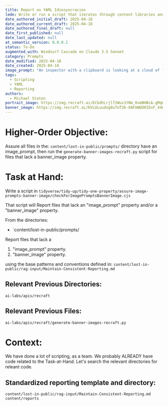 ```yaml
---
title: Report on YAML Idiosyncracies
lede: Write or run a script that iterates through content libraries and reports on YAML idiosyncracies.
date_authored_initial_draft: 2025-04-18
date_authored_current_draft: 2025-04-18
date_authored_final_draft: null
date_first_published: null
date_last_updated: null
at_semantic_version: 0.0.0.1
status: To-Do
augmented_with: Windsurf Cascade on Claude 3.5 Sonnet
category: Prompts
date_modified: 2025-04-18
date_created: 2025-04-18
image_prompt: "An inspector with a clipboard is looking at a cloud of files, laid out like an operating system folder structure"
tags:
  - Scripting
  - YAML
  - Reporting
authors:
  - Michael Staton
portrait_image: https://img.recraft.ai/ECkdhLrjlf2Wux1YNm_0vmBHBcA-gMqWptIibe5Vt2E/rs:fit:1024:2048:0/raw:1/plain/abs://external/images/e650817a-c5bd-4198-9580-af0d21e7a822
banner_image: https://img.recraft.ai/KVLULuudog8u7oT3k-OAFmWQO0IExF_446cyvbVljak/rs:fit:2048:1024:0/raw:1/plain/abs://external/images/3b77d774-df63-495a-a76a-13bc23a11011
---
```

# Higher-Order Objective:

Assure all files in the:
`content/lost-in-public/prompts/` directory
have an image_prompt, then run the 
`generate-banner-images-recraft.py` script for files that lack a banner_image property.

# Task at Hand:

Write a script in 
`tidyverse/tidy-up/tidy-one-property/assure-image-prompts-banner-image/checkForImagePromptsBannerImage.cjs`


That script will Report files that lack an "image_prompt" property and/or a "banner_image" property.

From the directories:

- `content/lost-in-public/prompts/

Report files that lack a
1. "image_prompt" property.
2. "banner_image" property.

using the base patterns and conventions defined in:
`content/lost-in-public/rag-input/Maintain-Consistent-Reporting.md`

## Relevant Previous Directories:
`ai-labs/apis/recraft`

## Relevant Previous Files:

`ai-labs/apis/recraft/generate-banner-images-recraft.py`


# Context:

We have done a lot of scripting, as a team.  We probably ALREADY have code related to the Task-at-Hand.  Let's search the relevant directories for releant code.  

## Standardized reporting template and directory:

`content/lost-in-public/rag-input/Maintain-Consistent-Reporting.md`
`content/reports`

